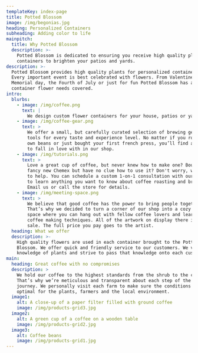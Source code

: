 ```yaml
---
templateKey: index-page
title: Potted Blossom
image: /img/begonias.jpg
heading: Personalized Containers
subheading: Adding color to life
mainpitch:
  title: Why Potted Blossom
  description: >-
    Potted Blossom is dedicated to ensuring you receive high quality plants and
    containers to brighten your patios and yards. 
description: >-
  Potted Blossom provides high quality plants for personalized containers. 
  Every important event is best celebrated with flowers. From Valentines Day to
  Memorial day, the Fourth of July or just for fun Potted Blossom has all
  container flower needs covered.  
intro:
  blurbs:
    - image: /img/coffee.png
      text: |
        We design custom flower containers for your house, patios or yard. 
    - image: /img/coffee-gear.png
      text: >
        We offer a small, but carefully curated selection of brewing gear and
        tools for every taste and experience level. No matter if you roast your
        own beans or just bought your first french press, you’ll find a gadget
        to fall in love with in our shop.
    - image: /img/tutorials.png
      text: >
        Love a great cup of coffee, but never knew how to make one? Bought a
        fancy new Chemex but have no clue how to use it? Don't worry, we’re here
        to help. You can schedule a custom 1-on-1 consultation with our baristas
        to learn anything you want to know about coffee roasting and brewing.
        Email us or call the store for details.
    - image: /img/meeting-space.png
      text: >
        We believe that good coffee has the power to bring people together.
        That’s why we decided to turn a corner of our shop into a cozy meeting
        space where you can hang out with fellow coffee lovers and learn about
        coffee making techniques. All of the artwork on display there is for
        sale. The full price you pay goes to the artist.
  heading: What we offer
  description: >-
    High quality flowers are used in each container brought to the Potted
    Blossom. We offer quick and friendly service to our customers. We value
    knowledge of plants and strive to pass that knowledge onto each customer. 
main:
  heading: Great coffee with no compromises
  description: >
    We hold our coffee to the highest standards from the shrub to the cup.
    That’s why we’re meticulous and transparent about each step of the coffee’s
    journey. We personally visit each farm to make sure the conditions are
    optimal for the plants, farmers and the local environment.
  image1:
    alt: A close-up of a paper filter filled with ground coffee
    image: /img/products-grid3.jpg
  image2:
    alt: A green cup of a coffee on a wooden table
    image: /img/products-grid2.jpg
  image3:
    alt: Coffee beans
    image: /img/products-grid1.jpg
---
```


